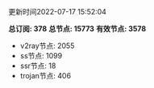 更新时间2022-07-17 15:52:04

**总订阅: 378**
**总节点: 15773**
**有效节点: 3578**
- v2ray节点: 2055
- ss节点: 1099
- ssr节点: 18
- trojan节点: 406
